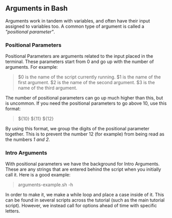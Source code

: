 ## Arguments in Bash
Arguments work in tandem with variables, and often have their input assigned to variables too.
A common type of argument is called a *"positional parameter"*.

### Positional Parameters
Positional Parameters are arguments related to the input placed in the terminal.
These parameters start from 0 and go up with the number of arguments.
For example:
> $0 is the name of the script currently running.
> $1 is the name of the first argument.
> $2 is the name of the second argument.
> $3 is the name of the third argument.

The number of positional parameters can go up much higher than this, but is uncommon.
If you need the positional parameters to go above 10, use this format:
> ${10}
> ${11}
> ${12}

By using this format, we group the digits of the positional parameter together.
This is to prevent the number 12 (for example) from being read as the numbers *1 and 2*.

### Intro Arguments
With positional parameters we have the background for Intro Arguments.
These are any strings that are entered behind the script when you initially call it.
Here is a good example:
> arguments-example.sh -h

In order to make it, we make a while loop and place a case inside of it.
This can be found in several scripts across the tutorial (such as the main tutorial script).
However, we instead call for options ahead of time with specific letters.